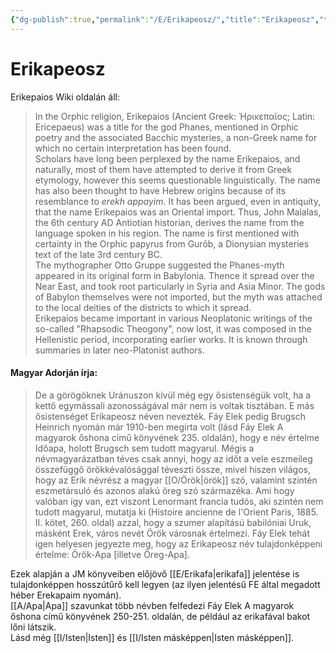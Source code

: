 ```yaml
---
{"dg-publish":true,"permalink":"/E/Erikapeosz/","title":"Erikapeosz","tags":["dg_uploaded"],"created":"2023-10-14T07:05","updated":"2023-11-08T03:40"}
---
```



# Erikapeosz

Erikepaios Wiki oldalán áll:  
> In the Orphic religion, Erikepaios (Ancient Greek: Ἠρικεπαῖος; Latin: Ericepaeus) was a title for the god Phanes, mentioned in Orphic poetry and the associated Bacchic mysteries, a non-Greek name for which no certain interpretation has been found.  
> Scholars have long been perplexed by the name Erikepaios, and naturally, most of them have attempted to derive it from Greek etymology, however this seems questionable linguistically. The name has also been thought to have Hebrew origins because of its resemblance to *erekh appayim*. It has been argued, even in antiquity, that the name Erikepaios was an Oriental import. Thus, John Malalas, the 6th century AD Antiotian historian, derives the name from the language spoken in his region. The name is first mentioned with certainty in the Orphic papyrus from Gurôb, a Dionysian mysteries text of the late 3rd century BC.  
> The mythographer Otto Gruppe suggested the Phanes-myth appeared in its original form in Babylonia. Thence it spread over the Near East, and took root particularly in Syria and Asia Minor. The gods of Babylon themselves were not imported, but the myth was attached to the local deities of the districts to which it spread.  
> Erikepaios became important in various Neoplatonic writings of the so-called "Rhapsodic Theogony", now lost, it was composed in the Hellenistic period, incorporating earlier works. It is known through summaries in later neo-Platonist authors.  

#### Magyar Adorján írja:  

> De a görögöknek Uránuszon kívül még egy ősistenségük volt, ha a kettő egymássali azonosságával már nem is voltak tisztában. E más ősistenséget Erikapeosz néven nevezték. Fáy Elek pedig Brugsch Heinrich nyomán már 1910-ben megírta volt (lásd Fáy Elek A magyarok őshona című könyvének 235. oldalán), hogy e név értelme Időapa, holott Brugsch sem tudott magyarul. Mégis a névmagyarázatban téves csak annyi, hogy az időt a vele eszmeileg összefüggő örökkévalósággal téveszti össze, mivel hiszen világos, hogy az Erik névrész a magyar [[O/Örök\|örök]] szó, valamint szintén eszmetársuló és azonos alakú öreg szó származéka. Ami hogy valóban így van, ezt viszont Lenormant francia tudós, aki szintén nem tudott magyarul, mutatja ki (Histoire ancienne de l'Orient Paris, 1885. II. kötet, 260. oldal) azzal, hogy a szumer alapítású babilóniai Uruk, másként Erek, város nevét Örök városnak értelmezi. Fáy Elek tehát igen helyesen jegyezte meg, hogy az Erikapeosz név tulajdonképpeni értelme: Örök-Apa \[illetve Öreg-Apa\].  

Ezek alapján a JM könyveiben előjövő [[E/Erikafa\|erikafa]] jelentése is tulajdonképpen hosszútűrő kell legyen (az ilyen jelentésű FE által megadott héber Erekapaim nyomán).  
[[A/Apa\|Apa]] szavunkat több névben felfedezi Fáy Elek A magyarok őshona című könyvének 250-251. oldalán, de például az erikafával bakot lőni látszik.  
Lásd még [[I/Isten\|Isten]] és [[I/Isten másképpen\|Isten másképpen]].  